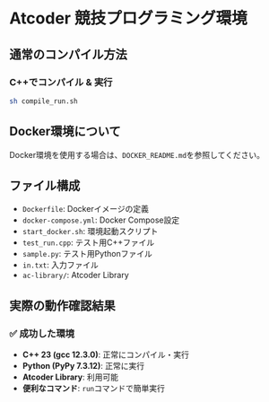 # Atcoder 競技プログラミング環境

## 通常のコンパイル方法

### C++でコンパイル & 実行
```bash
sh compile_run.sh
```

## Docker環境について

Docker環境を使用する場合は、`DOCKER_README.md`を参照してください。

## ファイル構成

- `Dockerfile`: Dockerイメージの定義
- `docker-compose.yml`: Docker Compose設定
- `start_docker.sh`: 環境起動スクリプト
- `test_run.cpp`: テスト用C++ファイル
- `sample.py`: テスト用Pythonファイル
- `in.txt`: 入力ファイル
- `ac-library/`: Atcoder Library

## 実際の動作確認結果

### ✅ 成功した環境
- **C++ 23 (gcc 12.3.0)**: 正常にコンパイル・実行
- **Python (PyPy 7.3.12)**: 正常に実行
- **Atcoder Library**: 利用可能
- **便利なコマンド**: `run`コマンドで簡単実行
